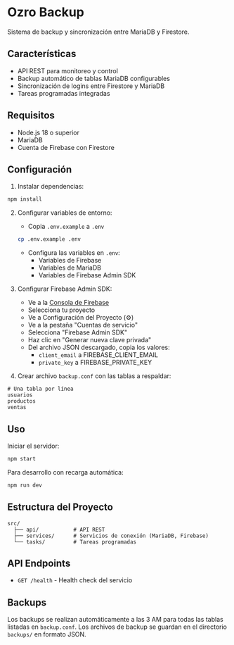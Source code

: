 # Ozro Backup

Sistema de backup y sincronización entre MariaDB y Firestore.

## Características

- API REST para monitoreo y control
- Backup automático de tablas MariaDB configurables
- Sincronización de logins entre Firestore y MariaDB
- Tareas programadas integradas

## Requisitos

- Node.js 18 o superior
- MariaDB
- Cuenta de Firebase con Firestore

## Configuración

1. Instalar dependencias:
```bash
npm install
```

2. Configurar variables de entorno:
   - Copia `.env.example` a `.env`
   ```bash
   cp .env.example .env
   ```
   - Configura las variables en `.env`:
     - Variables de Firebase
     - Variables de MariaDB
     - Variables de Firebase Admin SDK

3. Configurar Firebase Admin SDK:
   - Ve a la [Consola de Firebase](https://console.firebase.google.com/)
   - Selecciona tu proyecto
   - Ve a Configuración del Proyecto (⚙️)
   - Ve a la pestaña "Cuentas de servicio"
   - Selecciona "Firebase Admin SDK"
   - Haz clic en "Generar nueva clave privada"
   - Del archivo JSON descargado, copia los valores:
     - `client_email` a FIREBASE_CLIENT_EMAIL
     - `private_key` a FIREBASE_PRIVATE_KEY

4. Crear archivo `backup.conf` con las tablas a respaldar:
```
# Una tabla por línea
usuarios
productos
ventas
```

## Uso

Iniciar el servidor:
```bash
npm start
```

Para desarrollo con recarga automática:
```bash
npm run dev
```

## Estructura del Proyecto

```
src/
  ├── api/           # API REST
  ├── services/      # Servicios de conexión (MariaDB, Firebase)
  └── tasks/         # Tareas programadas
```

## API Endpoints

- `GET /health` - Health check del servicio

## Backups

Los backups se realizan automáticamente a las 3 AM para todas las tablas listadas en `backup.conf`.
Los archivos de backup se guardan en el directorio `backups/` en formato JSON. 